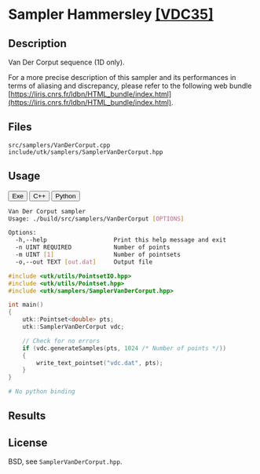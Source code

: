 # Sampler Hammersley [[VDC35]](https://dwc.knaw.nl/DL/publications/PU00014607.pdf)

## Description

Van Der Corput sequence (1D only).

For a more precise description of this sampler and its performances in terms of aliasing and discrepancy, please refer to the following web bundle [https://liris.cnrs.fr/ldbn/HTML_bundle/index.html](https://liris.cnrs.fr/ldbn/HTML_bundle/index.html).

## Files

```
src/samplers/VanDerCorput.cpp  
include/utk/samplers/SamplerVanDerCorput.hpp
```

## Usage

<button class="tablink exebutton" onclick="openCode('exe', this)" markdown="1">Exe</button> 
<button class="tablink cppbutton" onclick="openCode('cpp', this)" markdown="1">C++</button> 
<button class="tablink pybutton" onclick="openCode('py', this)" markdown="1">Python</button> 
<br/>
  

<div class="exe tabcontent">

```bash
Van Der Corput sampler
Usage: ./build/src/samplers/VanDerCorput [OPTIONS]

Options:
  -h,--help                   Print this help message and exit
  -n UINT REQUIRED            Number of points
  -m UINT [1]                 Number of pointsets
  -o,--out TEXT [out.dat]     Output file
```

</div>

<div class="cpp tabcontent">

```  cpp
#include <utk/utils/PointsetIO.hpp>
#include <utk/utils/Pointset.hpp>
#include <utk/samplers/SamplerVanDerCorput.hpp>

int main()
{
    utk::Pointset<double> pts;
    utk::SamplerVanDerCorput vdc;

    // Check for no errors
    if (vdc.generateSamples(pts, 1024 /* Number of points */))
    {
        write_text_pointset("vdc.dat", pts);
    }
}
```  

</div>

<div class="py tabcontent">

``` python
# No python binding
```  

</div>

## Results

<div class="results"></div>
<script>
  window.addEventListener('DOMContentLoaded', function() { show_results(); }); 
</script>

## License

BSD, see `SamplerVanDerCorput.hpp`.
